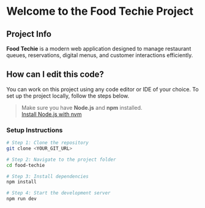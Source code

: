 # Welcome to the Food Techie Project

## Project Info

**Food Techie** is a modern web application designed to manage restaurant queues, reservations, digital menus, and customer interactions efficiently.

## How can I edit this code?

You can work on this project using any code editor or IDE of your choice. To set up the project locally, follow the steps below.

> Make sure you have **Node.js** and **npm** installed.  
> [Install Node.js with nvm](https://github.com/nvm-sh/nvm#installing-and-updating)

### Setup Instructions

```sh
# Step 1: Clone the repository
git clone <YOUR_GIT_URL>

# Step 2: Navigate to the project folder
cd food-techie

# Step 3: Install dependencies
npm install

# Step 4: Start the development server
npm run dev
